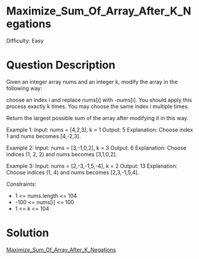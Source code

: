 
# Maximize_Sum_Of_Array_After_K_Negations

Difficulty: Easy

# Question Description

Given an integer array nums and an integer k, modify the array in the following way:

choose an index i and replace nums[i] with -nums[i].
You should apply this process exactly k times. You may choose the same index i multiple times.

Return the largest possible sum of the array after modifying it in this way.

Example 1:
Input: nums = [4,2,3], k = 1
Output: 5
Explanation: Choose index 1 and nums becomes [4,-2,3].

Example 2:
Input: nums = [3,-1,0,2], k = 3
Output: 6
Explanation: Choose indices (1, 2, 2) and nums becomes [3,1,0,2].

Example 3:
Input: nums = [2,-3,-1,5,-4], k = 2
Output: 13
Explanation: Choose indices (1, 4) and nums becomes [2,3,-1,5,4].

Constraints:

- 1 <= nums.length <= 104
- -100 <= nums[i] <= 100
- 1 <= k <= 104

# Solution

[Maximize_Sum_Of_Array_After_K_Negations]([1005]Maximize_Sum_Of_Array_After_K_Negations.py)

    